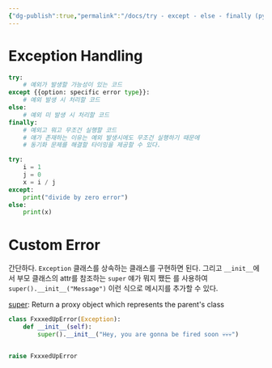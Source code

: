 ```yaml
---
{"dg-publish":true,"permalink":"/docs/try - except - else - finally (python)/","title":"try - except - else - finally (python)"}
---
```



# Exception Handling

```python
try:
    # 예외가 발생할 가능성이 있는 코드
except {{option: specific error type}}:
    # 예외 발생 시 처리할 코드
else:
    # 예외 미 발생 시 처리할 코드
finally:
    # 예외고 뭐고 무조건 실행할 코드
    # 얘가 존재하는 이유는 예외 발생시에도 무조건 실행하기 때문에
    # 동기화 문제를 해결할 타이밍을 제공할 수 있다.
```

```python
try:
    i = 1
    j = 0
    x = i / j
except:
    print("divide by zero error")
else:
    print(x)
```

# Custom Error

간단하다. `Exception` 클래스를 상속하는 클래스를 구현하면 된다. 그리고 `__init__`에서 부모 클래스의 attr를 참조하는 `super` 얘가 뭐지 쨌든 를 사용하여 `super().__init__("Message")` 이런 식으로 메시지를 추가할 수 있다.

[super](https://www.geeksforgeeks.org/python-super/): Return a proxy object which represents the parent's class

```python
class FxxxedUpError(Exception):
    def __init__(self):
        super().__init__("Hey, you are gonna be fired soon 💀💀💀")


raise FxxxedUpError
```
